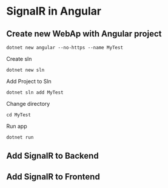 # SignalR in Angular

## Create new WebAp with Angular project

`dotnet new angular --no-https --name MyTest`

Create sln

`dotnet new sln`

Add Project to Sln

`dotnet sln add MyTest`

Change directory

`cd MyTest`

Run app

`dotnet run`

## Add SignalR to Backend

## Add SignalR to Frontend
